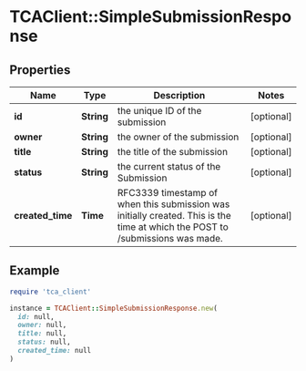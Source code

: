 # TCAClient::SimpleSubmissionResponse

## Properties

| Name | Type | Description | Notes |
| ---- | ---- | ----------- | ----- |
| **id** | **String** | the unique ID of the submission | [optional] |
| **owner** | **String** | the owner of the submission | [optional] |
| **title** | **String** | the title of the submission | [optional] |
| **status** | **String** | the current status of the Submission | [optional] |
| **created_time** | **Time** | RFC3339 timestamp of when this submission was initially created. This is the time at which the POST to /submissions was made.  | [optional] |

## Example

```ruby
require 'tca_client'

instance = TCAClient::SimpleSubmissionResponse.new(
  id: null,
  owner: null,
  title: null,
  status: null,
  created_time: null
)
```

